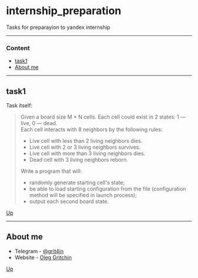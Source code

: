 # internship_preparation
Tasks for preparayion to yandex internship

---
### Content

- [task1](#task1)
- [About me](#about-me)

---

## task1

Task itself:

>Given a board size M × N cells. Each cell could exist in 2 states: 1 — live, 0 — dead.  
>Each cell interacts with 8 neighbors by the following rules:
>
> - Live cell with less than 2 living neighbors dies.
> - Live cell with 2 or 3 living neighbors survives.
> - Live cell with more than 3 living neighbors dies.
> - Dead cell with 3 living neighbors reborn.
>
>Write a program that will:
> - randomly generate starting cell's state;
> - be able to load starting configuration from the file (configuration method will be specified in launch process);
> - output each second board state.


[Up](#internship_preparation)

---

## About me

- Telegram - [@grit4in](https://t.me/grit4in)
- Website - [Oleg Gritchin](https://oleg.gritchin.ru)

[Up](#Client-Server-Chat)
